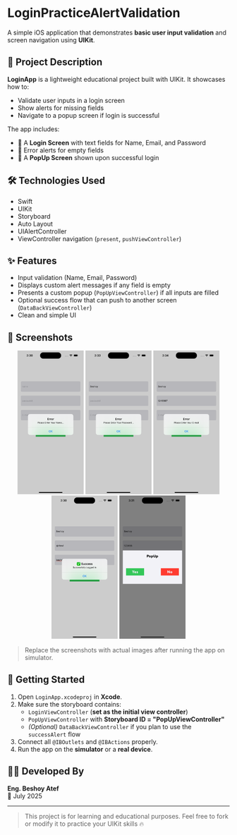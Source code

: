 # LoginPracticeAlertValidation

A simple iOS application that demonstrates **basic user input validation** and screen navigation using **UIKit**.

## 📱 Project Description

**LoginApp** is a lightweight educational project built with UIKit. It showcases how to:
- Validate user inputs in a login screen
- Show alerts for missing fields
- Navigate to a popup screen if login is successful

The app includes:
- 🧾 A **Login Screen** with text fields for Name, Email, and Password
- 🔔 Error alerts for empty fields
- 🎉 A **PopUp Screen** shown upon successful login

## 🛠️ Technologies Used

- Swift  
- UIKit  
- Storyboard  
- Auto Layout  
- UIAlertController  
- ViewController navigation (`present`, `pushViewController`)

## ✨ Features

- Input validation (Name, Email, Password)
- Displays custom alert messages if any field is empty
- Presents a custom popup (`PopUpViewController`) if all inputs are filled
- Optional success flow that can push to another screen (`DataBackViewController`)
- Clean and simple UI

## 📸 Screenshots

<p align="center">
  <img src="Screenshots/screen1.png" width="150"/>
  <img src="Screenshots/screen2.png" width="150"/>
  <img src="Screenshots/screen3.png" width="150"/>
  <img src="Screenshots/screen4.png" width="150"/>
  <img src="Screenshots/screen5.png" width="150"/>

</p>

> Replace the screenshots with actual images after running the app on simulator.

## 🚀 Getting Started

1. Open `LoginApp.xcodeproj` in **Xcode**.
2. Make sure the storyboard contains:
   - `LoginViewController` (**set as the initial view controller**)
   - `PopUpViewController` with **Storyboard ID = "PopUpViewController"**
   - *(Optional)* `DataBackViewController` if you plan to use the `successAlert` flow
3. Connect all `@IBOutlets` and `@IBActions` properly.
4. Run the app on the **simulator** or a **real device**.

## 🧑‍💻 Developed By

**Eng. Beshoy Atef**  
📅 July 2025

---

> This project is for learning and educational purposes. Feel free to fork or modify it to practice your UIKit skills 🔥



